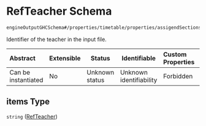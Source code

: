 # RefTeacher Schema

```txt
engineOutputGHCSchema#/properties/timetable/properties/assigendSections/items/properties/sessionsAsigned/items/properties/refTeachers/items
```

Identifier of the teacher in the input file.


| Abstract            | Extensible | Status         | Identifiable            | Custom Properties | Additional Properties | Access Restrictions | Defined In                                                                     |
| :------------------ | ---------- | -------------- | ----------------------- | :---------------- | --------------------- | ------------------- | ------------------------------------------------------------------------------ |
| Can be instantiated | No         | Unknown status | Unknown identifiability | Forbidden         | Allowed               | none                | [ghcOutput.schema.json\*](../out/ghcOutput.schema.json "open original schema") |

## items Type

`string` ([RefTeacher](ghcoutput-properties-generatedjsontimetable-properties-assigendsections-assigendsection-properties-sessionsasigned-sessionasigned-properties-refteachers-refteacher.md))
